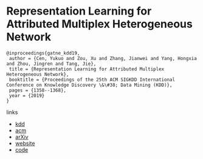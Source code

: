 # Representation Learning for Attributed Multiplex Heterogeneous Network

```
@inproceedings{gatne_kdd19,
 author = {Cen, Yukuo and Zou, Xu and Zhang, Jianwei and Yang, Hongxia and Zhou, Jingren and Tang, Jie},
 title = {Representation Learning for Attributed Multiplex Heterogeneous Network},
 booktitle = {Proceedings of the 25th ACM SIGKDD International Conference on Knowledge Discovery \&\#38; Data Mining (KDD)},
 pages = {1358--1368},
 year = {2019}
}
```

links
- [kdd](https://www.kdd.org/kdd2019/accepted-papers/view/representation-learning-for-attributed-multiplex-heterogeneous-network)
- [acm](https://dl.acm.org/citation.cfm?id=3330964)
- [arXiv](https://arxiv.org/abs/1905.01669)
- [website](https://sites.google.com/view/gatne)
- [code](https://github.com/cenyk1230/GATNE)
